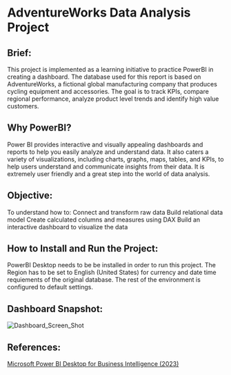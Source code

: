 # AdventureWorks Data Analysis Project

## Brief:
This project is implemented as a learning initiative to practice PowerBI in creating a dashboard. The database used for this report is based on AdventureWorks, a fictional global manufacturing company that produces cycling equipment and accessories.
The goal is to track KPIs, compare regional performance, analyze product level trends and identify high value customers.

## Why PowerBI?
Power BI provides interactive and visually appealing dashboards and reports to help you easily analyze and understand data.
It also caters a variety of visualizations, including charts, graphs, maps, tables, and KPIs, to help users understand and communicate insights from their data.
It is extremely user friendly and a great step into the world of data analysis.

## Objective:
To understand how to:
Connect and transform raw data
Build relational data model
Create calculated columns and measures using DAX
Build an interactive dashboard to visualize the data

## How to Install and Run the Project:
PowerBI Desktop needs to be be installed in order to run this project.
The Region has to be set to English (United States) for currency and date time requiements of the original database.
The rest of the environment is configured to default settings.

## Dashboard Snapshot: 
![Dashboard_Screen_Shot](https://github.com/fernandes-cheryl/AdventureWorks-Data-Analysis-Project/assets/100081376/c7534195-0644-40c9-982f-856d274fb3c4)


## References:
[Microsoft Power BI Desktop for Business Intelligence (2023)](https://www.udemy.com/course/microsoft-power-bi-up-running-with-power-bi-desktop/)
